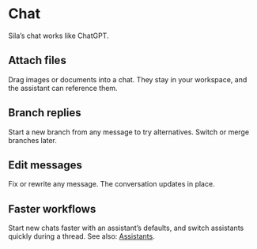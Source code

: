 # Chat

Sila’s chat works like ChatGPT.

## Attach files

Drag images or documents into a chat. They stay in your workspace, and the assistant can reference them.

## Branch replies

Start a new branch from any message to try alternatives. Switch or merge branches later.

## Edit messages

Fix or rewrite any message. The conversation updates in place.

## Faster workflows

Start new chats faster with an assistant’s defaults, and switch assistants quickly during a thread. See also: [Assistants](./assistants.md).
